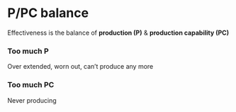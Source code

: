 # P/PC balance

Effectiveness is the balance of **production (P)** & **production capability (PC)**

### Too much P
Over extended, worn out, can’t produce any more

### Too much PC
Never producing
